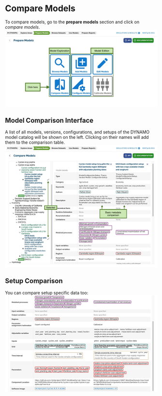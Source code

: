# Compare Models

To compare models, go to the **prepare models** section and click on _compare models_.
![Prepare models 2](../figures/walkthrough/07e.png "Prepare models 2")

## Model Comparison Interface

A list of all models, versions, configurations, and setups of the DYNAMO model catalog will be shown on the left.
Clicking on their names will add them to the comparison table.
![comparison 1](../figures/walkthrough/40.png "comparison 1")

## Setup Comparison

You can compare setup specific data too:
![comparison 2](../figures/walkthrough/40a.png "comparison 2")
